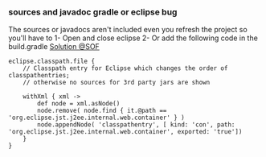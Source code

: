 ### sources and javadoc gradle or eclipse bug
The sources or javadocs aren't included even you refresh the project so you'll have to 
1- Open and close eclipse
2- Or add the following code in the build.gradle
[Solution @SOF](http://stackoverflow.com/questions/12836089/why-is-eclipse-not-attaching-3rd-party-libs-source-files-to-a-wtp-faceted-gradle)
```
eclipse.classpath.file {
    // Classpath entry for Eclipse which changes the order of classpathentries; 
    // otherwise no sources for 3rd party jars are shown
    
    withXml { xml ->
        def node = xml.asNode()
        node.remove( node.find { it.@path == 'org.eclipse.jst.j2ee.internal.web.container' } )
        node.appendNode( 'classpathentry', [ kind: 'con', path: 'org.eclipse.jst.j2ee.internal.web.container', exported: 'true'])
    }
}
```
